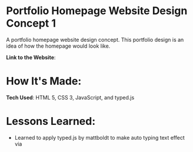 # Portfolio Homepage Website Design Concept 1

A portfolio homepage website design concept. This portfolio design is an idea of how the homepage would look like.

**Link to the Website**: 

# How It's Made: 

**Tech Used**: HTML 5, CSS 3, JavaScript, and typed.js

# Lessons Learned:

- Learned to apply typed.js by mattboldt to make auto typing text effect via <script> in HTML. 

# Other Examples: 

Take a look at these couple examples that I have in my own portfolio:

- **Animated Social App Homepage Website Design**: https://github.com/hodinsay/Animated-Social-App-Homepage-Website-Design
- **Personal Portfolio Homepage Website Design Concept 1**: https://github.com/hodinsay/Personal-Portfolio-Homepage-Website-Design-Concept-1

